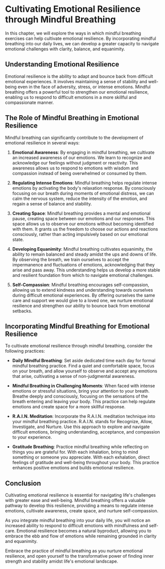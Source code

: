 Cultivating Emotional Resilience through Mindful Breathing
=====================================================================

In this chapter, we will explore the ways in which mindful breathing exercises can help cultivate emotional resilience. By incorporating mindful breathing into our daily lives, we can develop a greater capacity to navigate emotional challenges with clarity, balance, and equanimity.

**Understanding Emotional Resilience**
--------------------------------------

Emotional resilience is the ability to adapt and bounce back from difficult emotional experiences. It involves maintaining a sense of stability and well-being even in the face of adversity, stress, or intense emotions. Mindful breathing offers a powerful tool to strengthen our emotional resilience, enabling us to respond to difficult emotions in a more skillful and compassionate manner.

**The Role of Mindful Breathing in Emotional Resilience**
---------------------------------------------------------

Mindful breathing can significantly contribute to the development of emotional resilience in several ways:

1. **Emotional Awareness**: By engaging in mindful breathing, we cultivate an increased awareness of our emotions. We learn to recognize and acknowledge our feelings without judgment or reactivity. This awareness allows us to respond to emotions with wisdom and compassion instead of being overwhelmed or consumed by them.

2. **Regulating Intense Emotions**: Mindful breathing helps regulate intense emotions by activating the body's relaxation response. By consciously focusing on our breath during moments of emotional distress, we can calm the nervous system, reduce the intensity of the emotion, and regain a sense of balance and stability.

3. **Creating Space**: Mindful breathing provides a mental and emotional pause, creating space between our emotions and our responses. This space allows us to observe our emotions without becoming identified with them. It grants us the freedom to choose our actions and reactions consciously, rather than acting impulsively based on our emotional state.

4. **Developing Equanimity**: Mindful breathing cultivates equanimity, the ability to remain balanced and steady amidst the ups and downs of life. By observing the breath, we train ourselves to accept the impermanence and fluctuations of emotions, acknowledging that they arise and pass away. This understanding helps us develop a more stable and resilient foundation from which to navigate emotional challenges.

5. **Self-Compassion**: Mindful breathing encourages self-compassion, allowing us to extend kindness and understanding towards ourselves during difficult emotional experiences. By offering ourselves the same care and support we would give to a loved one, we nurture emotional resilience and strengthen our ability to bounce back from emotional setbacks.

**Incorporating Mindful Breathing for Emotional Resilience**
------------------------------------------------------------

To cultivate emotional resilience through mindful breathing, consider the following practices:

* **Daily Mindful Breathing**: Set aside dedicated time each day for formal mindful breathing practice. Find a quiet and comfortable space, focus on your breath, and allow yourself to observe and accept any emotions that arise, cultivating a sense of non-judgmental awareness.

* **Mindful Breathing in Challenging Moments**: When faced with intense emotions or stressful situations, bring your attention to your breath. Breathe deeply and consciously, focusing on the sensations of the breath entering and leaving your body. This practice can help regulate emotions and create space for a more skillful response.

* **R.A.I.N. Meditation**: Incorporate the R.A.I.N. meditation technique into your mindful breathing practice. R.A.I.N. stands for Recognize, Allow, Investigate, and Nurture. Use this approach to explore and navigate difficult emotions, bringing understanding, acceptance, and compassion to your experience.

* **Gratitude Breathing**: Practice mindful breathing while reflecting on things you are grateful for. With each inhalation, bring to mind something or someone you appreciate. With each exhalation, direct feelings of gratitude and well-being throughout your body. This practice enhances positive emotions and builds emotional resilience.

**Conclusion**
--------------

Cultivating emotional resilience is essential for navigating life's challenges with greater ease and well-being. Mindful breathing offers a valuable pathway to develop this resilience, providing a means to regulate intense emotions, cultivate awareness, create space, and nurture self-compassion.

As you integrate mindful breathing into your daily life, you will notice an increased ability to respond to difficult emotions with mindfulness and self-care. Emotional resilience becomes a natural byproduct, allowing you to embrace the ebb and flow of emotions while remaining grounded in clarity and equanimity.

Embrace the practice of mindful breathing as you nurture emotional resilience, and open yourself to the transformative power of finding inner strength and stability amidst life's emotional landscape.
